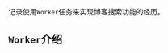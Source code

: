 [tag]: #(worker,javascript)
[preview]: #(start)

记录使用`Worker`任务来实现博客搜索功能的经历。

[preview]: #(end)

## `Worker`介绍
